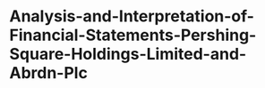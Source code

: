 # Analysis-and-Interpretation-of-Financial-Statements-Pershing-Square-Holdings-Limited-and-Abrdn-Plc